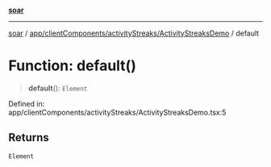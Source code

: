 [**soar**](../../../../../README.md)

***

[soar](../../../../../modules.md) / [app/clientComponents/activityStreaks/ActivityStreaksDemo](../README.md) / default

# Function: default()

> **default**(): `Element`

Defined in: app/clientComponents/activityStreaks/ActivityStreaksDemo.tsx:5

## Returns

`Element`
